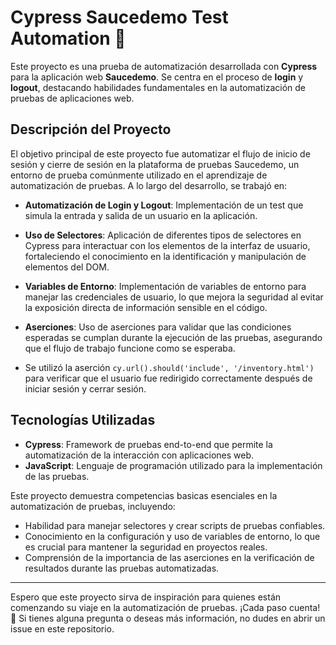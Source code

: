 # Cypress Saucedemo Test Automation 🚀

Este proyecto es una prueba de automatización desarrollada con **Cypress** para la aplicación web **Saucedemo**. Se centra en el proceso de **login** y **logout**, 
destacando habilidades fundamentales en la automatización de pruebas de aplicaciones web.

## Descripción del Proyecto

El objetivo principal de este proyecto fue automatizar el flujo de inicio de sesión y cierre de sesión en la plataforma de pruebas Saucedemo,
un entorno de prueba comúnmente utilizado en el aprendizaje de automatización de pruebas. A lo largo del desarrollo, se trabajó en:

- **Automatización de Login y Logout**: Implementación de un test que simula la entrada y salida de un usuario en la aplicación.
  
- **Uso de Selectores**: Aplicación de diferentes tipos de selectores en Cypress para interactuar con los elementos de la interfaz de usuario, fortaleciendo el conocimiento en la identificación y manipulación de elementos del DOM.

- **Variables de Entorno**: Implementación de variables de entorno para manejar las credenciales de usuario, lo que mejora la seguridad al evitar la exposición directa de información sensible en el código.

- **Aserciones**: Uso de aserciones para validar que las condiciones esperadas se cumplan durante la ejecución de las pruebas, asegurando que el flujo de trabajo funcione como se esperaba.
- Se utilizó la aserción `cy.url().should('include', '/inventory.html')` para verificar que el usuario fue redirigido correctamente después de iniciar sesión y cerrar sesión.

## Tecnologías Utilizadas

- **Cypress**: Framework de pruebas end-to-end que permite la automatización de la interacción con aplicaciones web.
- **JavaScript**: Lenguaje de programación utilizado para la implementación de las pruebas.

Este proyecto demuestra competencias basicas esenciales en la automatización de pruebas, incluyendo:

- Habilidad para manejar selectores y crear scripts de pruebas confiables.
- Conocimiento en la configuración y uso de variables de entorno, lo que es crucial para mantener la seguridad en proyectos reales.
- Comprensión de la importancia de las aserciones en la verificación de resultados durante las pruebas automatizadas.

---
Espero que este proyecto sirva de inspiración para quienes están comenzando su viaje en la automatización de pruebas. ¡Cada paso cuenta! 🌟
Si tienes alguna pregunta o deseas más información, no dudes en abrir un issue en este repositorio.
